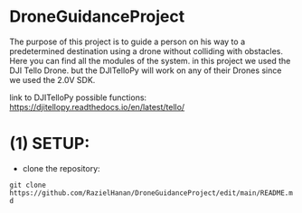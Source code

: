 # DroneGuidanceProject
The purpose of this project is to guide a person on his way to a predetermined destination using a drone without colliding with obstacles. Here you can find all the modules of the system. in this project we used the DJI Tello Drone. but the DJITelloPy will work on any of their Drones since we used the 2.0V SDK.

link to DJITelloPy possible functions: https://djitellopy.readthedocs.io/en/latest/tello/

# (1) SETUP:

* clone the repository:

`git clone https://github.com/RazielHanan/DroneGuidanceProject/edit/main/README.md`




